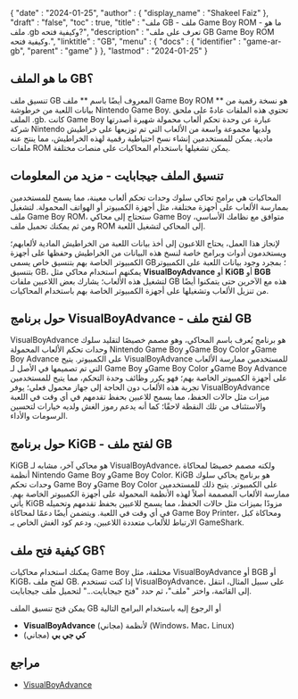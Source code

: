 {
  "date" : "2024-01-25",
  "author" : {
    "display_name" : "Shakeel Faiz"
  },
  "draft" : "false",
  "toc" : true,
  "title" : "ملف GB - ملف Game Boy ROM - ما هو ملف .gb وكيفية فتحه?",
  "description" : "تعرف على ملف GB Game Boy ROM وكيفية فتحه.",
  "linktitle" : "GB",
  "menu" : {
    "docs" : {
      "identifier" : "game-ar-gb",
      "parent" : "game"
    }
  },
  "lastmod" : "2024-01-25"
}

## ما هو الملف GB؟

تنسيق ملف GB المعروف أيضًا باسم ** ملف Game Boy ROM ** هو نسخة رقمية من بيانات اللعبة من خرطوشة Nintendo Game Boy. تحتوي هذه الملفات عادةً على ملحق الملف .gb. كانت Game Boy عبارة عن وحدة تحكم ألعاب محمولة شهيرة أصدرتها شركة Nintendo ولديها مجموعة واسعة من الألعاب التي تم توزيعها على خراطيش مادية. يمكن للمستخدمين إنشاء نسخ احتياطية رقمية لهذه الخراطيش، مما ينتج عنه ملفات ROM يمكن تشغيلها باستخدام المحاكيات على منصات مختلفة.

## تنسيق الملف جيجابايت - مزيد من المعلومات

المحاكيات هي برامج تحاكي سلوك وحدات تحكم ألعاب معينة، مما يسمح للمستخدمين بممارسة الألعاب على أجهزة مختلفة، مثل أجهزة الكمبيوتر أو الهواتف المحمولة. لتشغيل ملف Game Boy ROM، ستحتاج إلى محاكي Game Boy متوافق مع نظامك الأساسي، ومن ثم يمكنك تحميل ملف ROM إلى المحاكي لتشغيل اللعبة.

لإنجاز هذا العمل، يحتاج اللاعبون إلى أخذ بيانات اللعبة من الخراطيش المادية لألعابهم؛ ويستخدمون أدوات وبرامج خاصة لنسخ هذه البيانات من الخراطيش وحفظها على أجهزة الكمبيوتر الخاصة بهم بتنسيق خاص يسمى GB؛ بمجرد وجود بيانات اللعبة على الكمبيوتر بتنسيق GB، يمكنهم استخدام محاكي مثل **VisualBoyAdvance** أو **KiGB** أو **BGB** لتشغيل هذه الألعاب؛ يشارك بعض اللاعبين ملفات GB هذه مع الآخرين حتى يتمكنوا أيضًا من تنزيل الألعاب وتشغيلها على أجهزة الكمبيوتر الخاصة بهم باستخدام المحاكيات.

## حول برنامج VisualBoyAdvance - لفتح ملف GB

VisualBoyAdvance هو برنامج يُعرف باسم المحاكي، وهو مصمم خصيصًا لتقليد سلوك وحدات تحكم الألعاب المحمولة Nintendo Game Boy وGame Boy Color وGame Boy Advance على الكمبيوتر. يتيح VisualBoyAdvance للمستخدمين ممارسة الألعاب التي تم تصميمها في الأصل لـ Game Boy وGame Boy Color وGame Boy Advance على أجهزة الكمبيوتر الخاصة بهم؛ فهو يكرر وظائف وحدة التحكم، مما يتيح للمستخدمين تجربة هذه الألعاب دون الحاجة إلى جهاز محمول فعلي؛ يوفر VisualBoyAdvance ميزات مثل حالات الحفظ، مما يسمح للاعبين بحفظ تقدمهم في أي وقت في اللعبة والاستئناف من تلك النقطة لاحقًا؛ كما أنه يدعم رموز الغش ولديه خيارات لتحسين الرسومات والأداء.

## حول برنامج KiGB - لفتح ملف GB

KiGB هو محاكي آخر، مشابه لـ VisualBoyAdvance، ولكنه مصمم خصيصًا لمحاكاة أنظمة Nintendo Game Boy وGame Boy Color. KiGB هو برنامج يحاكي سلوك وحدات تحكم Game Boy وGame Boy Color على الكمبيوتر. يتيح ذلك للمستخدمين ممارسة الألعاب المصممة أصلاً لهذه الأنظمة المحمولة على أجهزة الكمبيوتر الخاصة بهم. يأتي KiGB مزودًا بميزات مثل حالات الحفظ، مما يسمح للاعبين بحفظ تقدمهم وتحميله في أي وقت في اللعبة. ويتضمن أيضًا دعمًا لمحاكاة Game Boy Printer، ومحاكاة كبل الارتباط للألعاب متعددة اللاعبين، ودعم كود الغش الخاص بـ GameShark.

## كيفية فتح ملف GB؟

يمكنك استخدام محاكيات Game Boy مختلفة، مثل VisualBoyAdvance أو BGB أو KiGB، لفتح ملف GB. إذا كنت تستخدم VisualBoyAdvance، على سبيل المثال، انتقل إلى القائمة، واختر "ملف"، ثم حدد "فتح جيجابايت..." لتحميل ملف جيجابايت.

يمكن فتح تنسيق الملف GB أو الرجوع إليه باستخدام البرامج التالية

- **VisualBoyAdvance** (مجاني) لأنظمة (Windows، Mac، Linux)
- **كي جي بي** (مجاني)

## مراجع
* [VisualBoyAdvance](https://en.wikipedia.org/wiki/VisualBoyAdvance)
